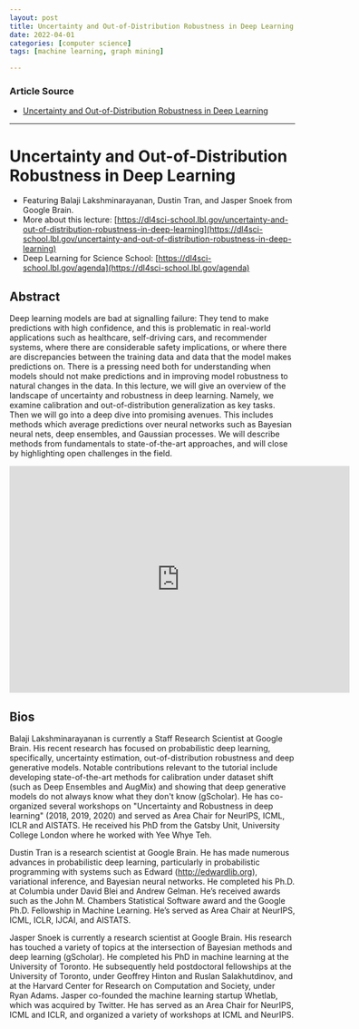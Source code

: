 ```yaml
---
layout: post
title: Uncertainty and Out-of-Distribution Robustness in Deep Learning
date: 2022-04-01
categories: [computer science]
tags: [machine learning, graph mining]

---
```


### Article Source

* [Uncertainty and Out-of-Distribution Robustness in Deep Learning](https://www.youtube.com/watch?v=Usr2JJkMeP0)


---

# Uncertainty and Out-of-Distribution Robustness in Deep Learning

* Featuring Balaji Lakshminarayanan, Dustin Tran,  and Jasper Snoek from Google Brain.
* More about this lecture: [https://dl4sci-school.lbl.gov/uncertainty-and-out-of-distribution-robustness-in-deep-learning](https://dl4sci-school.lbl.gov/uncertainty-and-out-of-distribution-robustness-in-deep-learning)
* Deep Learning for Science School: [https://dl4sci-school.lbl.gov/agenda](https://dl4sci-school.lbl.gov/agenda)


## Abstract

Deep learning models are bad at signalling failure: They tend to make predictions with high confidence, and this is problematic in real-world applications such as healthcare, self-driving cars, and recommender systems, where there are considerable safety implications, or where there are discrepancies between the training data and data that the model makes predictions on. There is a pressing need both for understanding when models should not make predictions and in improving model robustness to natural changes in the data.  In this lecture, we will give an overview of the landscape of uncertainty and robustness in deep learning. Namely, we examine calibration and out-of-distribution generalization as key tasks. Then we will go into a deep dive into promising avenues. This includes methods which average predictions over neural networks such as Bayesian neural nets, deep ensembles, and Gaussian processes.  We will describe methods from fundamentals to state-of-the-art approaches, and will close by highlighting open challenges in the field.


<iframe width="600" height="400" src="https://www.youtube.com/embed/ssD7jNDIL2c" title="YouTube video player" frameborder="0" allow="accelerometer; autoplay; clipboard-write; encrypted-media; gyroscope; picture-in-picture" allowfullscreen></iframe>


## Bios

Balaji Lakshminarayanan is currently a Staff Research Scientist at Google Brain. His recent research has focused on probabilistic deep learning, specifically, uncertainty estimation, out-of-distribution robustness and deep generative models. Notable contributions relevant to the tutorial include developing state-of-the-art methods for calibration under dataset shift (such as Deep Ensembles and AugMix) and showing that deep generative models do not always know what they don't know (gScholar). He has co-organized several workshops on "Uncertainty and Robustness in deep learning" (2018, 2019, 2020) and served as Area Chair for NeurIPS, ICML, ICLR and AISTATS. He received his PhD from the Gatsby Unit, University College London where he worked with Yee Whye Teh. 

Dustin Tran is a research scientist at Google Brain. He has made numerous advances in probabilistic deep learning, particularly in probabilistic programming with systems such as Edward (http://edwardlib.org), variational inference, and Bayesian neural networks. He completed his Ph.D. at Columbia under David Blei and Andrew Gelman. He’s received awards such as the John M. Chambers Statistical Software award and the Google Ph.D. Fellowship in Machine Learning. He’s served as Area Chair at NeurIPS, ICML, ICLR, IJCAI, and AISTATS.

Jasper Snoek is currently a research scientist at Google Brain.  His research has touched a variety of topics at the intersection of Bayesian methods and deep learning (gScholar).  He completed his PhD in machine learning at the University of Toronto.  He subsequently held postdoctoral fellowships at the University of Toronto, under Geoffrey Hinton and Ruslan Salakhutdinov, and at the Harvard Center for Research on Computation and Society, under Ryan Adams.  Jasper co-founded the machine learning startup Whetlab, which was acquired by Twitter.  He has served as an Area Chair for NeurIPS, ICML and ICLR, and organized a variety of workshops at ICML and NeurIPS.